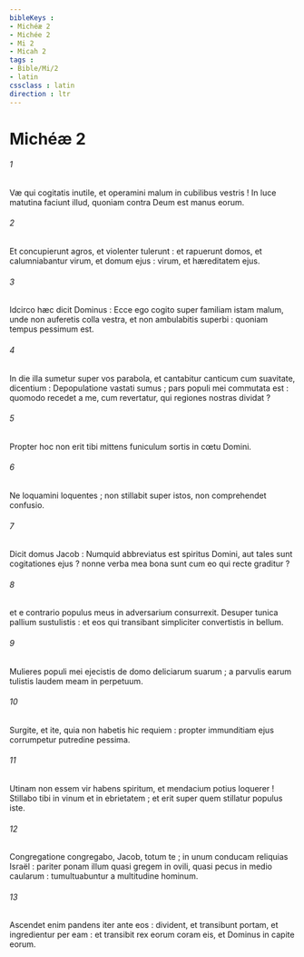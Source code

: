 ```yaml
---
bibleKeys : 
- Michéæ 2
- Michée 2
- Mi 2
- Micah 2
tags : 
- Bible/Mi/2
- latin
cssclass : latin
direction : ltr
---
```


# Michéæ 2

###### 1
Væ qui cogitatis inutile, et operamini malum in cubilibus vestris ! In luce matutina faciunt illud, quoniam contra Deum est manus eorum.
###### 2
Et concupierunt agros, et violenter tulerunt : et rapuerunt domos, et calumniabantur virum, et domum ejus : virum, et hæreditatem ejus.
###### 3
Idcirco hæc dicit Dominus : Ecce ego cogito super familiam istam malum, unde non auferetis colla vestra, et non ambulabitis superbi : quoniam tempus pessimum est.
###### 4
In die illa sumetur super vos parabola, et cantabitur canticum cum suavitate, dicentium : Depopulatione vastati sumus ; pars populi mei commutata est : quomodo recedet a me, cum revertatur, qui regiones nostras dividat ?
###### 5
Propter hoc non erit tibi mittens funiculum sortis in cœtu Domini.
###### 6
Ne loquamini loquentes ; non stillabit super istos, non comprehendet confusio.
###### 7
Dicit domus Jacob : Numquid abbreviatus est spiritus Domini, aut tales sunt cogitationes ejus ? nonne verba mea bona sunt cum eo qui recte graditur ?
###### 8
et e contrario populus meus in adversarium consurrexit. Desuper tunica pallium sustulistis : et eos qui transibant simpliciter convertistis in bellum.
###### 9
Mulieres populi mei ejecistis de domo deliciarum suarum ; a parvulis earum tulistis laudem meam in perpetuum.
###### 10
Surgite, et ite, quia non habetis hic requiem : propter immunditiam ejus corrumpetur putredine pessima.
###### 11
Utinam non essem vir habens spiritum, et mendacium potius loquerer ! Stillabo tibi in vinum et in ebrietatem ; et erit super quem stillatur populus iste.
###### 12
Congregatione congregabo, Jacob, totum te ; in unum conducam reliquias Israël : pariter ponam illum quasi gregem in ovili, quasi pecus in medio caularum : tumultuabuntur a multitudine hominum.
###### 13
Ascendet enim pandens iter ante eos : divident, et transibunt portam, et ingredientur per eam : et transibit rex eorum coram eis, et Dominus in capite eorum.
